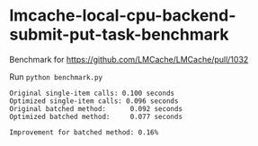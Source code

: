 # lmcache-local-cpu-backend-submit-put-task-benchmark

Benchmark for https://github.com/LMCache/LMCache/pull/1032

Run `python benchmark.py`

```
Original single-item calls: 0.100 seconds
Optimized single-item calls: 0.096 seconds
Original batched method:      0.092 seconds
Optimized batched method:     0.077 seconds

Improvement for batched method: 0.16%
```
